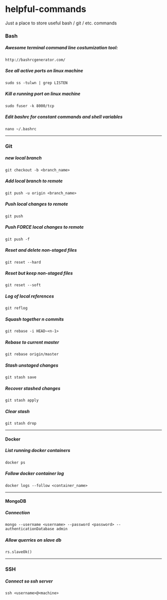 # helpful-commands
Just a place to store useful bash / git / etc. commands

### Bash

##### Awesome terminal command line costumization tool:
`http://bashrcgenerator.com/`

##### See all active ports on linux machine
`sudo ss -tulwn | grep LISTEN`

##### Kill a running port on linux machine
`sudo fuser -k 8000/tcp`

##### Edit bashrc for constant commands and shell variables
`nano ~/.bashrc `

----

### Git

##### new local branch
`git checkout -b <branch_name>`

##### Add local branch to remote
`git push -u origin <branch_name>`

##### Push local changes to remote
`git push`

##### Push FORCE local changes to remote
`git push -f`

##### Reset and delete non-staged files
`git reset --hard`

##### Reset but keep non-staged files
`git reset --soft`

##### Log of local references
`git reflog`

##### Squash together n commits
`git rebase -i HEAD~<n-1>`

##### Rebase to current master
`git rebase origin/master`

##### Stash unstaged changes
`git stash save`

##### Recover stashed changes
`git stash apply`

##### Clear stash
`git stash drop`

----
#### Docker

##### List running docker containers
`docker ps`

##### Follow docker container log
`docker logs --follow <container_name>`

----
#### MongoDB

##### Connection
`mongo --username <username> --password <password> --authenticationDatabase admin`

##### Allow querries on slave db
`rs.slaveOk()`

----
### SSH
##### Connect so ssh server
`ssh <username>@<machine>`
